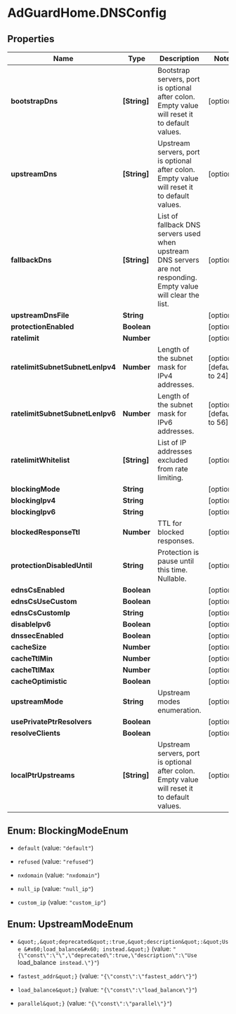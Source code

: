 # AdGuardHome.DNSConfig

## Properties

Name | Type | Description | Notes
------------ | ------------- | ------------- | -------------
**bootstrapDns** | **[String]** | Bootstrap servers, port is optional after colon.  Empty value will reset it to default values.  | [optional] 
**upstreamDns** | **[String]** | Upstream servers, port is optional after colon.  Empty value will reset it to default values.  | [optional] 
**fallbackDns** | **[String]** | List of fallback DNS servers used when upstream DNS servers are not responding.  Empty value will clear the list.  | [optional] 
**upstreamDnsFile** | **String** |  | [optional] 
**protectionEnabled** | **Boolean** |  | [optional] 
**ratelimit** | **Number** |  | [optional] 
**ratelimitSubnetSubnetLenIpv4** | **Number** | Length of the subnet mask for IPv4 addresses. | [optional] [default to 24]
**ratelimitSubnetSubnetLenIpv6** | **Number** | Length of the subnet mask for IPv6 addresses. | [optional] [default to 56]
**ratelimitWhitelist** | **[String]** | List of IP addresses excluded from rate limiting. | [optional] 
**blockingMode** | **String** |  | [optional] 
**blockingIpv4** | **String** |  | [optional] 
**blockingIpv6** | **String** |  | [optional] 
**blockedResponseTtl** | **Number** | TTL for blocked responses. | [optional] 
**protectionDisabledUntil** | **String** | Protection is pause until this time.  Nullable. | [optional] 
**ednsCsEnabled** | **Boolean** |  | [optional] 
**ednsCsUseCustom** | **Boolean** |  | [optional] 
**ednsCsCustomIp** | **String** |  | [optional] 
**disableIpv6** | **Boolean** |  | [optional] 
**dnssecEnabled** | **Boolean** |  | [optional] 
**cacheSize** | **Number** |  | [optional] 
**cacheTtlMin** | **Number** |  | [optional] 
**cacheTtlMax** | **Number** |  | [optional] 
**cacheOptimistic** | **Boolean** |  | [optional] 
**upstreamMode** | **String** | Upstream modes enumeration. | [optional] 
**usePrivatePtrResolvers** | **Boolean** |  | [optional] 
**resolveClients** | **Boolean** |  | [optional] 
**localPtrUpstreams** | **[String]** | Upstream servers, port is optional after colon.  Empty value will reset it to default values.  | [optional] 



## Enum: BlockingModeEnum


* `default` (value: `"default"`)

* `refused` (value: `"refused"`)

* `nxdomain` (value: `"nxdomain"`)

* `null_ip` (value: `"null_ip"`)

* `custom_ip` (value: `"custom_ip"`)





## Enum: UpstreamModeEnum


* `&quot;,&quot;deprecated&quot;:true,&quot;description&quot;:&quot;Use &#x60;load_balance&#x60; instead.&quot;}` (value: `"{\"const\":\"\",\"deprecated\":true,\"description\":\"Use `load_balance` instead.\"}"`)

* `fastest_addr&quot;}` (value: `"{\"const\":\"fastest_addr\"}"`)

* `load_balance&quot;}` (value: `"{\"const\":\"load_balance\"}"`)

* `parallel&quot;}` (value: `"{\"const\":\"parallel\"}"`)




